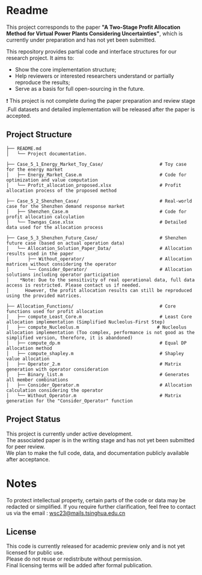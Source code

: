 # Readme

This project corresponds to the paper **"A Two-Stage Profit Allocation Method for Virtual Power Plants Considering Uncertainties"**, which is currently under preparation and has not yet been submitted.

This repository provides partial code and interface structures for our research project. It aims to:

- Show the core implementation structure;
- Help reviewers or interested researchers understand or partially reproduce the results;
- Serve as a basis for full open-sourcing in the future.

❗ This project is not complete during the paper preparation and review stage .Full datasets and detailed implementation will be released after the paper is accepted.

##  Project Structure

```
├── README.md  
│   └── Project documentation.

├── Case_5_1_Energy_Market_Toy_Case/                     # Toy case for the energy market  
│   ├── Energy_Market_Case.m                             # Code for optimization and value computation  
│   └── Profit_allocation_proposed.xlsx                  # Profit allocation process of the proposed method  

├── Case_5_2_Shenzhen_Case/                              # Real-world case for the Shenzhen demand response market  
│   ├── Shenzhen_Case.m                                  # Code for profit allocation calculation  
│   └── Towngas_Case.xlsx                                # Detailed data used for the allocation process  

├── Case_5_3_Shenzhen_Future_Case/                       # Shenzhen future case (based on actual operation data)  
│   └── Allocation_Solution_Paper_Data/                  # Allocation results used in the paper  
│       ├── Without_operator/                            # Allocation matrices without considering the operator  
│       └── Consider_Operator/                           # Allocation solutions including operator participation  
│    *Note: Due to the sensitivity of real operational data, full data access is restricted. Please contact us if needed.  
│      However, the profit allocation results can still be reproduced using the provided matrices.  

├── Allocation_Functions/                                # Core functions used for profit allocation  
│   ├── compute_Least_Core.m                             # Least Core allocation implementation (Simplified Nucleolus-First Step)
│   ├── compute_Nucleolus.m                             # Nucleolus allocation implementation (Too complex, performance is not good as the simplified version, therefore, it is abandoned)   
│   ├── compute_dp.m                                     # Equal DP allocation method  
│   ├── compute_shapley.m                                # Shapley value allocation  
│   ├── Operator_2.m                                     # Matrix generation with operator consideration  
│   ├── Binary_list.m                                    # Generates all member combinations  
│   ├── Consider_Operator.m                              # Allocation calculation considering the operator  
│   └── Without_Operator.m                               # Matrix generation for the "Consider_Operator" function  
```

## Project Status

This project is currently under active development.  
The associated paper is in the writing stage and has not yet been submitted for peer review.  
We plan to make the full code, data, and documentation publicly available after acceptance.

#  Notes

To protect intellectual property, certain parts of the code or data may be redacted or simplified.
 If you require further clarification, feel free to contact us via the email : wsc23@mails.tsinghua.edu.cn

##  License

This code is currently released for academic preview only and is not yet licensed for public use.  
Please do not reuse or redistribute without permission.  
Final licensing terms will be added after formal publication.
